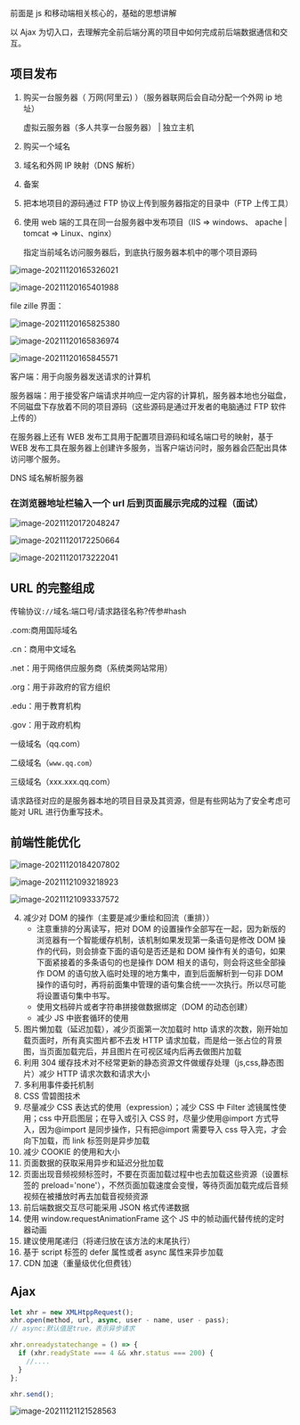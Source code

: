 前面是 js 和移动端相关核心的，基础的思想讲解

以 Ajax 为切入口，去理解完全前后端分离的项目中如何完成前后端数据通信和交互。

## 项目发布

1. 购买一台服务器（ 万网(阿里云) ）（服务器联网后会自动分配一个外网 ip 地址）

   虚拟云服务器（多人共享一台服务器） | 独立主机

2. 购买一个域名

3. 域名和外网 IP 映射（DNS 解析）

4. 备案

5. 把本地项目的源码通过 FTP 协议上传到服务器指定的目录中（FTP 上传工具）

6. 使用 web 端的工具在同一台服务器中发布项目（IIS => windows、 apache | tomcat => Linux、nginx）

   指定当前域名访问服务器后，到底执行服务器本机中的哪个项目源码

![image-20211120165326021](.\typora-user-images\image-20211120165326021.png)

![image-20211120165401988](.\typora-user-images\image-20211120165401988.png)

file zille 界面：

![image-20211120165825380](.\typora-user-images\image-20211120165825380.png)

![image-20211120165836974](.\typora-user-images\image-20211120165836974.png)

![image-20211120165845571](.\typora-user-images\image-20211120165845571.png)

客户端：用于向服务器发送请求的计算机

服务器端：用于接受客户端请求并响应一定内容的计算机，服务器本地也分磁盘，不同磁盘下存放着不同的项目源码（这些源码是通过开发者的电脑通过 FTP 软件上传的）

在服务器上还有 WEB 发布工具用于配置项目源码和域名端口号的映射，基于 WEB 发布工具在服务器上创建许多服务，当客户端访问时，服务器会匹配出具体访问哪个服务。

DNS 域名解析服务器

### 在浏览器地址栏输入一个 url 后到页面展示完成的过程（面试）

![image-20211120172048247](.\typora-user-images\image-20211120172048247.png)

![image-20211120172250664](.\typora-user-images\image-20211120172250664.png)

![image-20211120173222041](.\typora-user-images\image-20211120173222041.png)

## URL 的完整组成

传输协议`://`域名:端口号/请求路径名称?传参#hash

.com:商用国际域名

.cn：商用中文域名

.net：用于网络供应服务商（系统类网站常用）

.org：用于非政府的官方组织

.edu：用于教育机构

.gov：用于政府机构

一级域名（qq.com）

二级域名（`www.qq.com`）

三级域名（xxx.xxx.qq.com）

请求路径对应的是服务器本地的项目目录及其资源，但是有些网站为了安全考虑可能对 URL 进行伪重写技术。

## 前端性能优化

![image-20211120184207802](.\typora-user-images\image-20211120184207802.png)

![image-20211121093218923](.\typora-user-images\image-20211121093218923.png)

![image-20211121093337572](.\typora-user-images\image-20211121093337572.png)

4. 减少对 DOM 的操作（主要是减少重绘和回流（重排））
   - 注意重排的分离读写，把对 DOM 的设置操作全部写在一起，因为新版的浏览器有一个智能缓存机制，该机制如果发现第一条语句是修改 DOM 操作的代码，则会排查下面的语句是否还是和 DOM 操作有关的语句，如果下面紧接着的多条语句的也是操作 DOM 相关的语句，则会将这些全部操作 DOM 的语句放入临时处理的地方集中，直到后面解析到一句非 DOM 操作的语句时，再将前面集中管理的语句集合统一一次执行。所以尽可能将设置语句集中书写。
   - 使用文档碎片或者字符串拼接做数据绑定（DOM 的动态创建）
   - 减少 JS 中嵌套循环的使用
5. 图片懒加载（延迟加载），减少页面第一次加载时 http 请求的次数，刚开始加载页面时，所有真实图片都不去发 HTTP 请求加载，而是给一张占位的背景图，当页面加载完后，并且图片在可视区域内后再去做图片加载
6. 利用 304 缓存技术对不经常更新的静态资源文件做缓存处理（js,css,静态图片）减少 HTTP 请求次数和请求大小
7. 多利用事件委托机制
8. CSS 雪碧图技术
9. 尽量减少 CSS 表达式的使用（expression）；减少 CSS 中 Filter 滤镜属性使用；css 中开启图层；在导入或引入 CSS 时，尽量少使用@import 方式导入，因为@import 是同步操作，只有把@import 需要导入 css 导入完，才会向下加载，而 link 标签则是异步加载
10. 减少 COOKIE 的使用和大小
11. 页面数据的获取采用异步和延迟分批加载
12. 页面出现音频视频标签时，不要在页面加载过程中也去加载这些资源（设置标签的 preload='none'），不然页面加载速度会变慢，等待页面加载完成后音频视频在被播放时再去加载音视频资源
13. 前后端数据交互尽可能采用 JSON 格式传递数据
14. 使用 window.requestAnimationFrame 这个 JS 中的帧动画代替传统的定时器动画
15. 建议使用尾递归（将递归放在该方法的末尾执行）
16. 基于 script 标签的 defer 属性或者 async 属性来异步加载
17. CDN 加速（重量级优化但费钱）

## Ajax

```js
let xhr = new XMLHtppRequest();
xhr.open(method, url, async, user - name, user - pass);
// async:默认值是true，表示异步请求

xhr.onreadystatechange = () => {
  if (xhr.readyState === 4 && xhr.status === 200) {
    //....
  }
};

xhr.send();
```

![image-20211121121528563](.\typora-user-images\image-20211121121528563.png)
